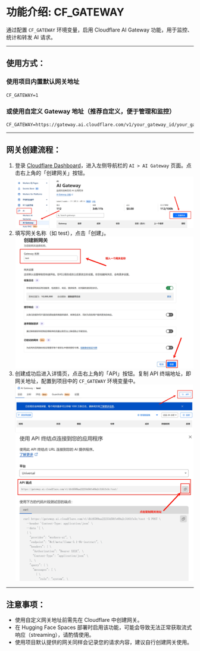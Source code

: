 # 功能介绍: CF_GATEWAY

通过配置 `CF_GATEWAY` 环境变量，启用 Cloudflare AI Gateway 功能，用于监控、统计和转发 AI 请求。

---

## 使用方式：

### 使用项目内置默认网关地址
```
CF_GATEWAY=1
```
### 或使用自定义 Gateway 地址（推荐自定义，便于管理和监控）
```
CF_GATEWAY=https://gateway.ai.cloudflare.com/v1/your_gateway_id/your_gateway_name/
```
---

## 网关创建流程：

1. 登录 [Cloudflare Dashboard](https://dash.cloudflare.com/)，进入左侧导航栏的 `AI > AI Gateway` 页面。点击右上角的「创建网关」按钮。
![](image/gateway-1.jpg)
2. 填写网关名称（如 test），点击「创建」。
![](image/gateway-2.jpg)
3. 创建成功后进入详情页，点击右上角的「API」按钮。复制 API 终端地址，即网关地址，配置到项目中的 `CF_GATEWAY` 环境变量中。
![](image/gateway-3.jpg)
![](image/gateway-4.jpg)
---

## 注意事项：

- 使用自定义网关地址前需先在 Cloudflare 中创建网关。
- 在 Hugging Face Spaces 部署时启用该功能，可能会导致无法正常获取流式响应（streaming），请酌情使用。
- 使用项目默认提供的网关同样会记录您的请求内容，建议自行创建网关使用。
